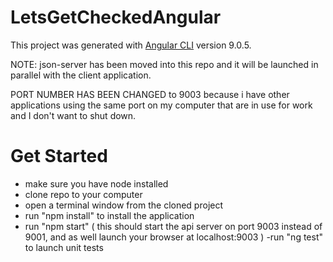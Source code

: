 # LetsGetCheckedAngular

This project was generated with [Angular CLI](https://github.com/angular/angular-cli) version 9.0.5.

NOTE: json-server has been moved into this repo and it will be launched in parallel with the client application.

PORT NUMBER HAS BEEN CHANGED to 9003 because i have other applications using the same port on my computer that are in use for work and I don't want to shut down.


# Get Started
- make sure you have node installed
- clone repo to your computer
- open a terminal window from the cloned project
- run "npm install" to install the application
- run "npm start" ( this should start the api server on port 9003 instead of 9001, and as well launch your browser at localhost:9003 )
-run "ng test" to launch unit tests